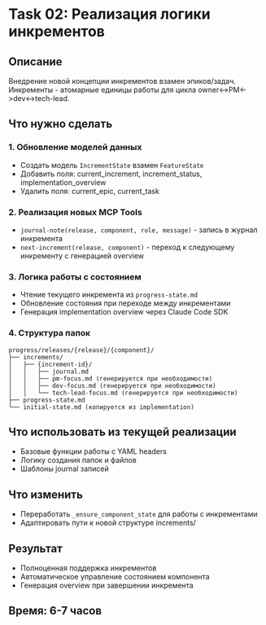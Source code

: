 # Task 02: Реализация логики инкрементов

## Описание
Внедрение новой концепции инкрементов взамен эпиков/задач. Инкременты - атомарные единицы работы для цикла owner<->PM<->dev<->tech-lead.

## Что нужно сделать

### 1. Обновление моделей данных
- Создать модель `IncrementState` взамен `FeatureState`
- Добавить поля: current_increment, increment_status, implementation_overview
- Удалить поля: current_epic, current_task

### 2. Реализация новых MCP Tools
- `journal-note(release, component, role, message)` - запись в журнал инкремента
- `next-increment(release, component)` - переход к следующему инкременту с генерацией overview

### 3. Логика работы с состоянием
- Чтение текущего инкремента из `progress-state.md`
- Обновление состояния при переходе между инкрементами
- Генерация implementation overview через Claude Code SDK

### 4. Структура папок
```
progress/releases/{release}/{component}/
├── increments/
│   ├── {increment-id}/
│   │   ├── journal.md
│   │   ├── pm-focus.md (генерируется при необходимости)
│   │   ├── dev-focus.md (генерируется при необходимости)
│   │   └── tech-lead-focus.md (генерируется при необходимости)
├── progress-state.md
└── initial-state.md (копируется из implementation)
```

## Что использовать из текущей реализации
- Базовые функции работы с YAML headers
- Логику создания папок и файлов
- Шаблоны journal записей

## Что изменить
- Переработать `_ensure_component_state` для работы с инкрементами
- Адаптировать пути к новой структуре increments/

## Результат
- Полноценная поддержка инкрементов
- Автоматическое управление состоянием компонента
- Генерация overview при завершении инкремента

## Время: 6-7 часов